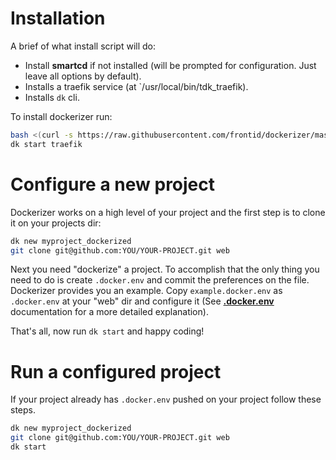 # Installation
A brief of what install script will do:

* Install **smartcd** if not installed (will be prompted for configuration. Just leave all options by default).
* Installs a traefik service (at `/usr/local/bin/tdk_traefik).  
* Installs `dk` cli.

To install dockerizer run:
```bash
bash <(curl -s https://raw.githubusercontent.com/frontid/dockerizer/master/install.sh)
dk start traefik
```

# Configure a new project
Dockerizer works on a high level of your project and the first step is to clone it on your projects dir:

```bash
dk new myproject_dockerized
git clone git@github.com:YOU/YOUR-PROJECT.git web
```

Next you need "dockerize" a project. To accomplish that the only thing you need to do is  create `.docker.env` and commit the preferences on the file.  
Dockerizer provides you an example. Copy `example.docker.env` as `.docker.env` at your "web" dir and configure it (See **[.docker.env](/dockerenv)** documentation for a more detailed explanation). 

That's all, now run `dk start` and happy coding!

# Run a configured project
If your project already has `.docker.env` pushed on your project follow these steps.

```bash
dk new myproject_dockerized
git clone git@github.com:YOU/YOUR-PROJECT.git web
dk start
```

